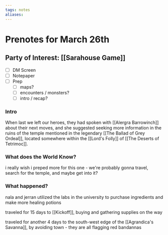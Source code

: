 ```yaml
---
tags: notes
aliases:
---
```


# Prenotes for March 26th
## Party of Interest: [[Sarahouse Game]]
- [ ] DM Screen
- [ ] Notepaper
- [ ] Prep
	- [ ] maps?
	- [ ] encounters / monsters?
	- [ ] intro / recap?

### Intro

When last we left our heroes, they had spoken with [[Alergra Barrowinch]] about their next moves, and she suggested seeking more information in the ruins of the temple mentioned in the legendary [[The Ballad of Grey Ordeal]], located somewhere within the [[Lord's Folly]] of [[The Deserts of Tetrimoc]].

### What does the World Know?

i really wish i preped more for this one - we're probably gonna travel, search for the temple, and maybe get into it?

### What happened?

nala and jerran utilized the labs in the university to purchase ingredients and make more healing potions

traveled for 15 days to [[Kickoff]], buying and gathering supplies on the way

traveled for another 4 days to the south-west edge of the [[Agrandica's Savanna]], by avoiding town - they are all flagging red bandannas


